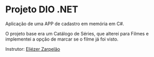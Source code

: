 # Projeto DIO .NET

Aplicação de uma APP de cadastro em memória em C#.

O projeto base era um Catálogo de Séries, que alterei para Filmes e implementei a opção de marcar se o filme já foi visto.

Instrutor: [Eliézer Zarpelão](eliezerzarpelao.eti.br)